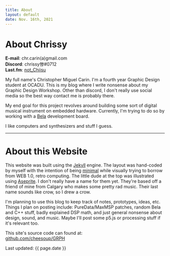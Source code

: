 ```yaml
---
title: About
layout: default
date: Nov. 16th, 2021
---
```


# About Chrissy

**E-mail**: chr.carin(a)gmail.com\
**Discord**: chrissy惨#0712\
**Last.fm**: [not_Chiisu](https://www.last.fm/user/not_Chiisu)

My full name's Christopher Miguel Carin. I'm a fourth year Graphic Design student at OCADU. This is my blog where I write nonsense about my Graphic Design Workshop. Other than discord, I don't really use social media so the best way contact me is probably there.

My end goal for this project revolves around building some sort of digital musical instrument on embedded hardware. Currently, I'm trying to do so by working with a [Bela](http://bela.io/) development board.

I like computers and synthesizers and stuff I guess.

---

# About this Website

This website was built using the [Jekyll](https://jekyllrb.com/) engine. The layout was hand-coded by myself with the intention of being [minimal](https://tools.pingdom.com/#5f51c41051400000) while visually trying to borrow from WEB 1.0, retro computing. The little dude at the top was illustrated using [Aseprite](https://www.aseprite.org/). I don't really have a name for them yet. They're based off a friend of mine from Calgary who makes some pretty rad music. Their last name sounds like crow, so I drew a crow.

I'm planning to use this blog to keep track of notes, prototypes, ideas, etc. Things I plan on posting include: PureData/MaxMSP patches, random Bela and C++ stuff, badly explained DSP math, and just general nonsense about design, sound, and music. Maybe I'll post some p5.js or processing stuff if it's relevant too.

This site's source code can found at:\
[github.com/cheesoup/GRPH](https://github.com/cheesoup/GRPH)

<footer>Last updated: {{ page.date }}</footer>
